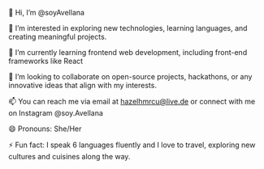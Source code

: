 👋 Hi, I’m @soyAvellana

👀 I’m interested in exploring new technologies, learning languages, and creating meaningful projects.

🌱 I’m currently learning frontend web development, including front-end frameworks like React 

💞️ I’m looking to collaborate on open-source projects, hackathons, or any innovative ideas that align with my interests.

📫 You can reach me via email at hazelhmrcu@live.de or connect with me on Instagram @soy.Avellana

😄 Pronouns: She/Her

⚡ Fun fact: I speak 6 languages fluently and I love to travel, exploring new cultures and cuisines along the way.
<!---
soyAvellana/soyAvellana is a ✨ special ✨ repository because its `README.md` (this file) appears on your GitHub profile.
You can click the Preview link to take a look at your changes.
--->
